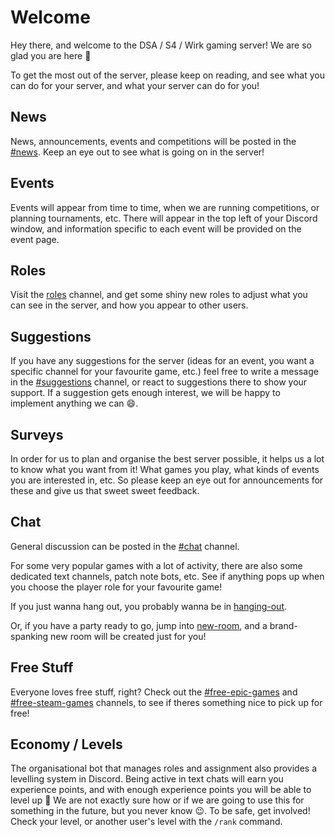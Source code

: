 # Welcome

Hey there, and welcome to the DSA / S4 / Wirk gaming server! We are so glad you are here :partying_face:

To get the most out of the server, please keep on reading, and see what you can do for your server, and what your server can do for you!

## News

News, announcements, events and competitions will be posted in the [#news](https://discord.com/channels/691656646384156783/1205540821810675752).
Keep an eye out to see what is going on in the server!

## Events

Events will appear from time to time, when we are running competitions, or planning tournaments, etc.
There will appear in the top left of your Discord window, and information specific to each event will be provided on the event page.

## Roles

Visit the [roles](https://discord.com/channels/691656646384156783/1205540890689671198) channel, and get some shiny new roles to adjust what you can see in the server, and how you appear to other users.

## Suggestions 

If you have any suggestions for the server (ideas for an event, you want a specific channel for your favourite game, etc.) feel free to write a message in the [#suggestions](https://discord.com/channels/691656646384156783/1205547775706669166) channel, or react to suggestions there to show your support.
If a suggestion gets enough interest, we will be happy to implement anything we can :smile:.

## Surveys

In order for us to plan and organise the best server possible, it helps us a lot to know what you want from it!
What games you play, what kinds of events you are interested in, etc.
So please keep an eye out for announcements for these and give us that sweet sweet feedback.

## Chat

General discussion can be posted in the [#chat](https://discord.com/channels/691656646384156783/1205541155970748476) channel.

For some very popular games with a lot of activity, there are also some dedicated text channels, patch note bots, etc.
See if anything pops up when you choose the player role for your favourite game!

If you just wanna hang out, you probably wanna be in [hanging-out](https://discord.com/channels/691656646384156783/1205541385051312208).

Or, if you have a party ready to go, jump into [new-room](https://discord.com/channels/691656646384156783/1207380149776158811), and a brand-spanking new room will be created just for you!

## Free Stuff

Everyone loves free stuff, right?
Check out the [#free-epic-games](https://discord.com/channels/691656646384156783/1205542033628856320) and [#free-steam-games](https://discord.com/channels/691656646384156783/1205542074582179850) channels, to see if theres something nice to pick up for free! 

## Economy / Levels

The organisational bot that manages roles and assignment also provides a levelling system in Discord.
Being active in text chats will earn you experience points, and with enough experience points you will be able to level up :partying_face:
We are not exactly sure how or if we are going to use this for something in the future, but you never know :wink:.
To be safe, get involved!
Check your level, or another user's level with the `/rank` command.
